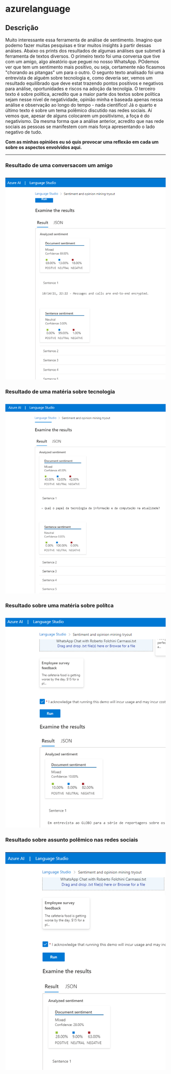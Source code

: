 # azurelanguage

## Descrição

Muito interessante essa ferramenta de análise de sentimento. Imagino que podemo fazer muitas pesquisas e tirar muitos insights à partir dessas anáises. Abaixo os prints dos resultados de algumas análises que submeti à ferramenta de textos diversos.
O primeiro texto foi uma conversa que tive com um amigo, algo aleatório que peguei no nosso WhatsApp. POdemos ver que tem um sentimento mais positivo, ou seja, certamente não ficasmos "chorando as pitangas" um para o outro. O segunto texto analisado foi uma entrevista de alguém sobre tecnologia e, como deveria ser, vemos um resultado equilibrado que deve estat trazendo pontos positivos e negativos para análise, oportunidades e riscos na adoção da tecnolgia. O terceiro texto é sobre política, acredito que a maior parte dos textos sobre política sejam nesse nível de negatividade, opinião minha e baseada apenas nessa análise e observação ao longo do tempo - nada científico! Já o quarto e último texto é sobre um tema polêmico discutido nas redes sociais. Aí vemos que, apesar de alguns colocarem um positivismo, a foça é do negativismo. Da mesma forma que a análise anterior, acredito que nas rede sociais as pessoas se manifestem com mais força apresentando o lado negativo de tudo.

**Com as minhas opiniões eu só quis provocar uma reflexão em cada um sobre os aspectos envolvidos aqui.**

---
### Resultado de uma conversacom um amigo

![alt text](imagem01.png)
---

### Resultado de uma matéria sobre tecnologia

![alt text](imagem02.png)
---
### Resultado sobre uma matéria sobre polítca

![alt text](imagem03.png)
---
### Resultado sobre assunto polêmico nas redes sociais

![alt text](imagem04.png)
---